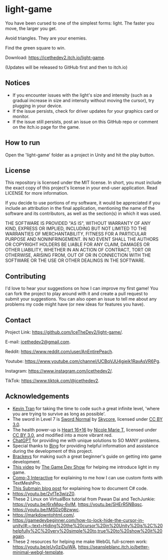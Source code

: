 # light-game
You have been cursed to one of the simplest forms: light. The faster you move, the larger you get.

Avoid triangles. They are your enemies.

Find the green square to win.

Download: https://icethedev2.itch.io/light-game.

(Updates will be released to GitHub first and then to itch.io)

## Notices
- If you encounter issues with the light's size and intensity (such as a gradual increase in size and intensity without moving the cursor), try plugging in your device.
- If the issue persists, check for driver updates for your graphics card or monitor.
- If the issue still persists, post an issue on this GitHub repo or comment on the itch.io page for the game.

## How to run
Open the 'light-game' folder as a project in Unity and hit the play button.

## License
This repository is licensed under the MIT license. In short, you must include the exact copy of this project's license in your end-user application. Read LICENSE for more information.

If you decide to use portions of my software, it would be appreciated if you include an attribution in the final application, mentioning the name of the software and its contributors, as well as the section(s) in which it was used.

THE SOFTWARE IS PROVIDED "AS IS", WITHOUT WARRANTY OF ANY KIND, EXPRESS OR
IMPLIED, INCLUDING BUT NOT LIMITED TO THE WARRANTIES OF MERCHANTABILITY,
FITNESS FOR A PARTICULAR PURPOSE AND NONINFRINGEMENT. IN NO EVENT SHALL THE
AUTHORS OR COPYRIGHT HOLDERS BE LIABLE FOR ANY CLAIM, DAMAGES OR OTHER
LIABILITY, WHETHER IN AN ACTION OF CONTRACT, TORT OR OTHERWISE, ARISING FROM,
OUT OF OR IN CONNECTION WITH THE SOFTWARE OR THE USE OR OTHER DEALINGS IN THE
SOFTWARE.

## Contributing
I'd love to hear your suggestions on how I can improve my first game!
You can fork the project to play around with it and create a pull request to submit your suggestions. You can also open an issue to tell me about any problems my code might have (or new ideas for features you have).

## Contact
Project Link: https://github.com/IceTheDev2/light-game/.

E-mail: icethedev2@gmail.com.

Reddit: https://www.reddit.com/user/AnEntirePeach.

Youtube: https://www.youtube.com/channel/UCBqVJU4gjeik1RavAsVR6Pg.

Instagram: https://www.instagram.com/icethedev2/.

TikTok: https://www.tiktok.com/@icethedev2.


## Acknowledgements
- [Kevin Tran](https://github.com/kevintr303) for taking the time to code such a great infinite level, 'where you are trying to survive as long as possible'.
- The sword in Level 7 is [Sword Normal](https://opengameart.org/content/sword-normal) by [Skycore](https://opengameart.org/users/skycore), licensed under [CC BY 3.0](https://creativecommons.org/licenses/by/3.0/).
- The health power-up is [Heart 16*16](https://opengameart.org/content/heart-1616) by [Nicole Marie T](https://opengameart.org/users/nicole-marie-t), licensed under [CC BY 3.0](https://creativecommons.org/licenses/by/3.0/), and modified into a more vibrant red.
- [ChatGPT](https://chat.openai.com/chat) for providing me with unique solutions to SO MANY problems.
- Special thanks to [Bing](https://www.bing.com) for providing helpful information and assistance during the development of this project.
- [Brackeys](https://www.youtube.com/channel/UCYbK_tjZ2OrIZFBvU6CCMiA) for making such a great beginner's guide on getting into game development.
- [This video](https://www.youtube.com/watch?v=ACyqpLh4jrs) by [The Game Dev Show](https://www.youtube.com/@thegamedevshow8449/videos) for helping me introduce light in my game.
- [Comp-3 Interactive](https://youtu.be/W11uv7jf1e4) for explaining to me how I can use custom fonts with TextMeshPro.
- [This Submain blog post](https://blog.submain.com/c-documentation-start-finish-guide/) for explaining how to document C# code.
- https://youtu.be/2vfTe3wizZ0.
- These 2 Linux on VirtualBox tutorial from Pawan Dai and TechJunkie: https://youtu.be/6rxMqu-6vIM, https://youtu.be/SHErR5NBqsc.
- https://youtu.be/tMSDz0Bzwwc.
- https://markdowntohtml.com/.
- https://gamedevbeginner.com/how-to-lock-hide-the-cursor-in-unity/#:~:text=Hiding%20the%20cursor%20in%20Unity%20is%2C%20helpfully%2C%20very%20simple%20to,true%20to%20show%20it%20again.
- These 2 resources for helping me make WebGL full-screen work: https://youtu.be/eUy0zjDuiWA, https://seansleblanc.itch.io/better-minimal-webgl-template.
